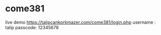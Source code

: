 # come381

live demo
https://talipcankorkmazer.com/come381/login.php
username : talip
passcode: 12345678
